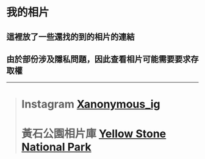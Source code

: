 # 我的相片
## 這裡放了一些還找的到的相片的連結
## 由於部份涉及隱私問題，因此查看相片可能需要要求存取權
---
> # **Instagram** [Xanonymous_ig](https://instagram.com/xanonymous_ig)
> # **黃石公園相片庫** [Yellow Stone National Park](https://sites.google.com/view/xpp)
